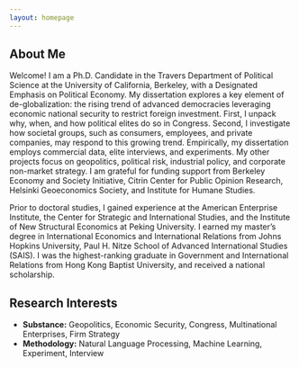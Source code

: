 ```yaml
---
layout: homepage
---
```


## About Me

Welcome! I am a Ph.D. Candidate in the Travers Department of Political Science at the University of California, Berkeley, with a Designated Emphasis on Political Economy. My dissertation explores a key element of de-globalization: the rising trend of advanced democracies leveraging economic national security to restrict foreign investment. First, I unpack why, when, and how political elites do so in Congress. Second, I investigate how societal groups, such as consumers, employees, and private companies, may respond to this growing trend. Empirically, my dissertation employs commercial data, elite interviews, and experiments. My other projects focus on geopolitics, political risk, industrial policy, and corporate non-market strategy. I am grateful for funding support from Berkeley Economy and Society Initiative, Citrin Center for Public Opinion Research, Helsinki Geoeconomics Society, and Institute for Humane Studies.

Prior to doctoral studies, I gained experience at the American Enterprise Institute, the Center for Strategic and International Studies, and the Institute of New Structural Economics at Peking University. I earned my master’s degree in International Economics and International Relations from Johns Hopkins University, Paul H. Nitze School of Advanced International Studies (SAIS). I was the highest-ranking graduate in Government and International Relations from Hong Kong Baptist University, and received a national scholarship.

## Research Interests

- **Substance:** Geopolitics, Economic Security, Congress, Multinational Enterprises, Firm Strategy
- **Methodology:** Natural Language Processing, Machine Learning, Experiment, Interview
